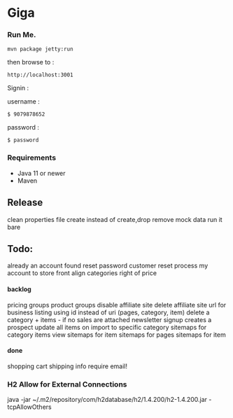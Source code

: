 ﻿Giga
====

### Run Me.

```mvn package jetty:run```

then browse to : 

```http://localhost:3001```

Signin : 

username : 

    $ 9079878652

password : 

    $ password


### Requirements

* Java 11 or newer
* Maven





## Release 
clean properties file
create instead of create,drop
remove mock data
run it bare



## Todo:

already an account found
reset password
customer reset process
my account to store front
align categories right of price


#### backlog
pricing groups
product groups
disable affiliate site
delete affiliate site
url for business listing using id instead of uri (pages, category, item)
delete a category + items - if no sales are attached 
newsletter signup creates a prospect
update all items on import to specific category
sitemaps for category items view
sitemaps for item
sitemaps for pages
sitemaps for item


#### done
shopping cart shipping info require email!


### H2 Allow for External Connections
java -jar ~/.m2/repository/com/h2database/h2/1.4.200/h2-1.4.200.jar -tcpAllowOthers
